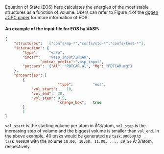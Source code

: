 Equation of State (EOS) here calculates the energies of the most stable structures as a function of volume. Users can refer to Figure 4 of the [dpgen JCPC paper](https://www.sciencedirect.com/science/article/pii/S001046552030045X?via%3Dihub) for more information of EOS.

#### An example of the input file for EOS by VASP:

```json
{
	"structures":	["confs/mp-*","confs/std-*","confs/test-*"],
	"interaction": {
		"type":		"vasp",
		"incar":	"vasp_input/INCAR",
                "potcar_prefix":"vasp_input",
		"potcars":	{"Al": "POTCAR.al", "Mg": "POTCAR.mg"}
	},
	"properties": [
		{
                        "type":         "eos",
			"vol_start":	10,
			"vol_end":	30,
			"vol_step":	0.5,
                        "change_box":   true
		}
        ]
}
```

`vol_start` is the starting volume per atom in Å^3/atom, `vol_step` is the increasing step of volume and the biggest volume is smaller than `vol_end`. In the above example, 40 tasks would be generated as `task.000000` to `task.000039` with the volume `10.00, 10.50, 11.00, ..., 29.50` Å^3/atom, respectively.